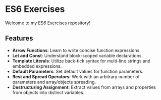 
# ES6 Exercises

Welcome to my ES6 Exercises repository!  
## Features
- **Arrow Functions**: Learn to write concise function expressions.
- **Let and Const**: Understand block-scoped variable declarations.
- **Template Literals**: Utilize back-tick syntax for multi-line strings and embedded expressions.
- **Default Parameters**: Set default values for function parameters.
- **Rest and Spread Operators**: Work with an arbitrary number of parameters and array/objects spreading.
- **Destructuring Assignment**: Extract values from arrays and properties from objects into distinct variables.
  